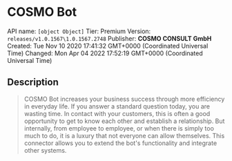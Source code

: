 # COSMO Bot
API name: `[object Object]`
Tier: Premium
Version: `releases/v1.0.1567\1.0.1567.2748`
Publisher: **COSMO CONSULT GmbH**
Created: Tue Nov 10 2020 17:41:32 GMT+0000 (Coordinated Universal Time)
Changed: Mon Apr 04 2022 17:52:19 GMT+0000 (Coordinated Universal Time)

## Description
> COSMO Bot increases your business success through more efficiency in everyday life. If you answer a standard question today, you are wasting time. In contact with your customers, this is often a good opportunity to get to know each other and establish a relationship. But internally, from employee to employee, or when there is simply too much to do, it is a luxury that not everyone can allow themselves. This connector allows you to extend the bot's functionality and integrate other systems.
